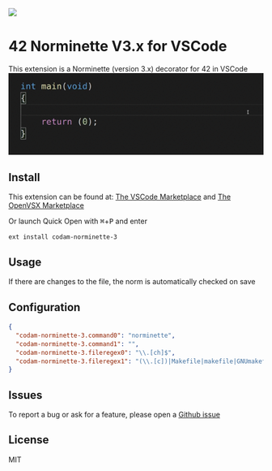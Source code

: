 <img
  src="https://raw.githubusercontent.com/Mariusmivw/vscode-42-norminette-3-highlighter/master/42.png"
  width=128>

# 42 Norminette V3.x for VSCode

This extension is a Norminette (version 3.x) decorator for 42 in VSCode
![example](example.gif)
## Install

This extension can be found at:
[The VSCode Marketplace](https://marketplace.visualstudio.com/items?itemName=MariusvanWijk-JoppeKoers.codam-norminette-3) and [The OpenVSX Marketplace](https://open-vsx.org/extension/MariusvanWijk-JoppeKoers/codam-norminette-3)

Or launch Quick Open with <kbd>⌘</kbd>+<kbd>P</kbd> and enter
```
ext install codam-norminette-3
```

## Usage

If there are changes to the file, the norm is automatically checked on save


## Configuration

```json
{
  "codam-norminette-3.command0": "norminette",
  "codam-norminette-3.command1": "",
  "codam-norminette-3.fileregex0": "\\.[ch]$",
  "codam-norminette-3.fileregex1": "(\\.[c])|Makefile|makefile|GNUmakefile$"
}
```

## Issues

To report a bug or ask for a feature, please open a [Github issue](https://github.com/Mariusmivw/vscode-42-norminette-3-highlighter/issues)


## License

MIT
